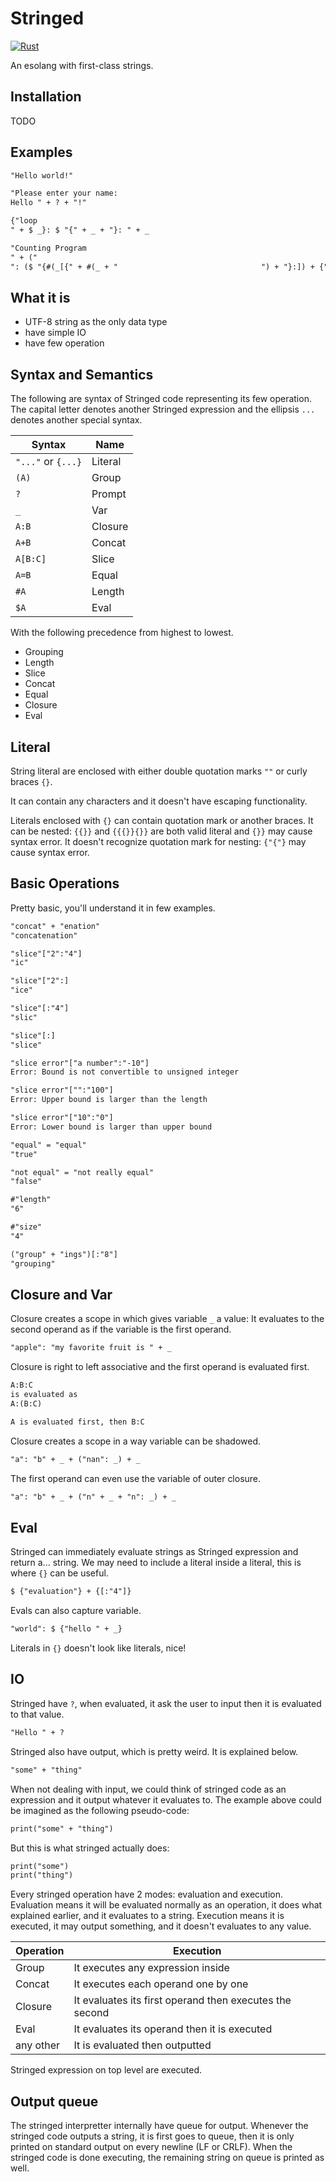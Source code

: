 # Stringed

[![Rust](https://github.com/neverRare/stringed/workflows/Rust/badge.svg)](https://github.com/neverRare/stringed/actions?query=workflow%3ARust)

An esolang with first-class strings.

## Installation

TODO

## Examples

```txt
"Hello world!"
```

```txt
"Please enter your name:
Hello " + ? + "!"
```

```txt
{"loop
" + $ _}: $ "{" + _ + "}: " + _
```

```txt
"Counting Program
" + ("
": ($ "{#(_[{" + #(_ + "                                ") + "}:]) + {" + _ + "} + (_ + { }: $ _)}"): $ "{" + _ + "}: " + _)
```

## What it is

- UTF-8 string as the only data type
- have simple IO
- have few operation

## Syntax and Semantics

The following are syntax of Stringed code representing its few operation. The capital letter denotes another Stringed expression and the ellipsis `...` denotes another special syntax.

| Syntax             | Name    |
| ------------------ | ------- |
| `"..."` or `{...}` | Literal |
| `(A)`              | Group   |
| `?`                | Prompt  |
| `_`                | Var     |
| `A:B`              | Closure |
| `A+B`              | Concat  |
| `A[B:C]`           | Slice   |
| `A=B`              | Equal   |
| `#A`               | Length  |
| `$A`               | Eval    |

With the following precedence from highest to lowest.

- Grouping
- Length
- Slice
- Concat
- Equal
- Closure
- Eval

## Literal

String literal are enclosed with either double quotation marks `""` or curly braces `{}`.

It can contain any characters and it doesn't have escaping functionality.

Literals enclosed with `{}` can contain quotation mark or another braces. It can be nested: `{{}}` and `{{{}}{}}` are both valid literal and `{}}` may cause syntax error. It doesn't recognize quotation mark for nesting: `{"{"}` may cause syntax error.

## Basic Operations

Pretty basic, you'll understand it in few examples.

```txt
"concat" + "enation"
"concatenation"

"slice"["2":"4"]
"ic"

"slice"["2":]
"ice"

"slice"[:"4"]
"slic"

"slice"[:]
"slice"

"slice error"["a number":"-10"]
Error: Bound is not convertible to unsigned integer

"slice error"["":"100"]
Error: Upper bound is larger than the length

"slice error"["10":"0"]
Error: Lower bound is larger than upper bound

"equal" = "equal"
"true"

"not equal" = "not really equal"
"false"

#"length"
"6"

#"size"
"4"

("group" + "ings")[:"8"]
"grouping"
```

## Closure and Var

Closure creates a scope in which gives variable `_` a value: It evaluates to the second operand as if the variable is the first operand.

```txt
"apple": "my favorite fruit is " + _
```

Closure is right to left associative and the first operand is evaluated first.

```txt
A:B:C
is evaluated as
A:(B:C)

A is evaluated first, then B:C
```

Closure creates a scope in a way variable can be shadowed.

```txt
"a": "b" + _ + ("nan": _) + _
```

The first operand can even use the variable of outer closure.

```txt
"a": "b" + _ + ("n" + _ + "n": _) + _
```

## Eval

Stringed can immediately evaluate strings as Stringed expression and return a... string. We may need to include a literal inside a literal, this is where `{}` can be useful.

```txt
$ {"evaluation"} + {[:"4"]}
```

Evals can also capture variable.

```txt
"world": $ {"hello " + _}
```

Literals in `{}` doesn't look like literals, nice!

## IO

Stringed have `?`, when evaluated, it ask the user to input then it is evaluated to that value.

```txt
"Hello " + ?
```

Stringed also have output, which is pretty weird. It is explained below.

```txt
"some" + "thing"
```

When not dealing with input, we could think of stringed code as an expression and it output whatever it evaluates to. The example above could be imagined as the following pseudo-code:

```txt
print("some" + "thing")
```

But this is what stringed actually does:

```txt
print("some")
print("thing")
```

Every stringed operation have 2 modes: evaluation and execution. Evaluation means it will be evaluated normally as an operation, it does what explained earlier, and it evaluates to a string. Execution means it is executed, it may output something, and it doesn't evaluates to any value.

| Operation | Execution                                               |
| --------- | ------------------------------------------------------- |
| Group     | It executes any expression inside                       |
| Concat    | It executes each operand one by one                     |
| Closure   | It evaluates its first operand then executes the second |
| Eval      | It evaluates its operand then it is executed            |
| any other | It is evaluated then outputted                          |

Stringed expression on top level are executed.

## Output queue

The stringed interpretter internally have queue for output. Whenever the stringed code outputs a string, it is first goes to queue, then it is only printed on standard output on every newline (LF or CRLF). When the stringed code is done executing, the remaining string on queue is printed as well.
